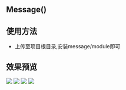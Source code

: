 ## Message()

## 使用方法

- 上传至项目根目录,安装message/module即可

## 效果预览

![](https://i.loli.net/2017/09/30/59cf0f6152928.png)
![](https://i.loli.net/2017/09/30/59cf0fe4e815b.png)
![](https://i.loli.net/2017/09/30/59cf0ffb1fb70.png)
![](https://i.loli.net/2017/09/30/59cf1012899d1.png)